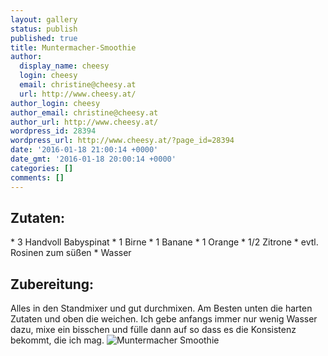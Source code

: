 ```yaml
---
layout: gallery
status: publish
published: true
title: Muntermacher-Smoothie
author:
  display_name: cheesy
  login: cheesy
  email: christine@cheesy.at
  url: http://www.cheesy.at/
author_login: cheesy
author_email: christine@cheesy.at
author_url: http://www.cheesy.at/
wordpress_id: 28394
wordpress_url: http://www.cheesy.at/?page_id=28394
date: '2016-01-18 21:00:14 +0000'
date_gmt: '2016-01-18 20:00:14 +0000'
categories: []
comments: []
---
```

## Zutaten:
\* 3 Handvoll Babyspinat
\* 1 Birne
\* 1 Banane
\* 1 Orange
\* 1/2 Zitrone
\* evtl. Rosinen zum süßen
\* Wasser
## Zubereitung:
Alles in den Standmixer und gut durchmixen. Am Besten unten die harten Zutaten und oben die weichen. Ich gebe anfangs immer nur wenig Wasser dazu, mixe ein bisschen und fülle dann auf so dass es die Konsistenz bekommt, die ich mag.
![Muntermacher Smoothie](http://www.cheesy.at/wp-content/uploads/Muntermacher-Smoothie.jpg)
